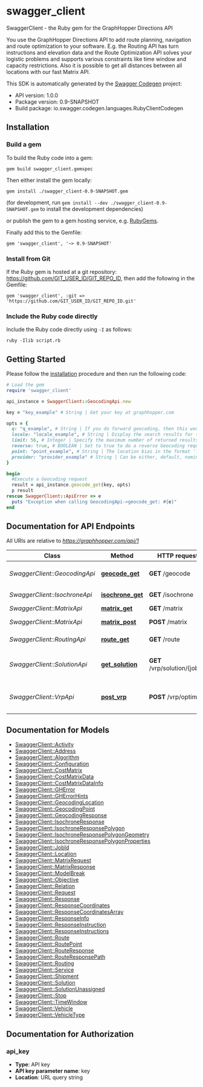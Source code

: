 # swagger_client

SwaggerClient - the Ruby gem for the GraphHopper Directions API

You use the GraphHopper Directions API to add route planning, navigation and route optimization to your software. E.g. the Routing API has turn instructions and elevation data and the Route Optimization API solves your logistic problems and supports various constraints like time window and capacity restrictions. Also it is possible to get all distances between all locations with our fast Matrix API.

This SDK is automatically generated by the [Swagger Codegen](https://github.com/swagger-api/swagger-codegen) project:

- API version: 1.0.0
- Package version: 0.9-SNAPSHOT
- Build package: io.swagger.codegen.languages.RubyClientCodegen

## Installation

### Build a gem

To build the Ruby code into a gem:

```shell
gem build swagger_client.gemspec
```

Then either install the gem locally:

```shell
gem install ./swagger_client-0.9-SNAPSHOT.gem
```
(for development, run `gem install --dev ./swagger_client-0.9-SNAPSHOT.gem` to install the development dependencies)

or publish the gem to a gem hosting service, e.g. [RubyGems](https://rubygems.org/).

Finally add this to the Gemfile:

    gem 'swagger_client', '~> 0.9-SNAPSHOT'

### Install from Git

If the Ruby gem is hosted at a git repository: https://github.com/GIT_USER_ID/GIT_REPO_ID, then add the following in the Gemfile:

    gem 'swagger_client', :git => 'https://github.com/GIT_USER_ID/GIT_REPO_ID.git'

### Include the Ruby code directly

Include the Ruby code directly using `-I` as follows:

```shell
ruby -Ilib script.rb
```

## Getting Started

Please follow the [installation](#installation) procedure and then run the following code:
```ruby
# Load the gem
require 'swagger_client'

api_instance = SwaggerClient::GeocodingApi.new

key = "key_example" # String | Get your key at graphhopper.com

opts = { 
  q: "q_example", # String | If you do forward geocoding, then this would be a textual description of the adress you are looking for. If you do reverse geocoding this would be in lat,lon.
  locale: "locale_example", # String | Display the search results for the specified locale. Currently French (fr), English (en), German (de) and Italian (it) are supported. If the locale wasn't found the default (en) is used.
  limit: 56, # Integer | Specify the maximum number of returned results
  reverse: true, # BOOLEAN | Set to true to do a reverse Geocoding request
  point: "point_example", # String | The location bias in the format 'latitude,longitude' e.g. point=45.93272,11.58803
  provider: "provider_example" # String | Can be either, default, nominatim, opencagedata
}

begin
  #Execute a Geocoding request
  result = api_instance.geocode_get(key, opts)
  p result
rescue SwaggerClient::ApiError => e
  puts "Exception when calling GeocodingApi->geocode_get: #{e}"
end

```

## Documentation for API Endpoints

All URIs are relative to *https://graphhopper.com/api/1*

Class | Method | HTTP request | Description
------------ | ------------- | ------------- | -------------
*SwaggerClient::GeocodingApi* | [**geocode_get**](docs/GeocodingApi.md#geocode_get) | **GET** /geocode | Execute a Geocoding request
*SwaggerClient::IsochroneApi* | [**isochrone_get**](docs/IsochroneApi.md#isochrone_get) | **GET** /isochrone | Isochrone Request
*SwaggerClient::MatrixApi* | [**matrix_get**](docs/MatrixApi.md#matrix_get) | **GET** /matrix | Matrix API
*SwaggerClient::MatrixApi* | [**matrix_post**](docs/MatrixApi.md#matrix_post) | **POST** /matrix | Matrix API Post
*SwaggerClient::RoutingApi* | [**route_get**](docs/RoutingApi.md#route_get) | **GET** /route | Routing Request
*SwaggerClient::SolutionApi* | [**get_solution**](docs/SolutionApi.md#get_solution) | **GET** /vrp/solution/{jobId} | Return the solution associated to the jobId
*SwaggerClient::VrpApi* | [**post_vrp**](docs/VrpApi.md#post_vrp) | **POST** /vrp/optimize | Solves vehicle routing problems


## Documentation for Models

 - [SwaggerClient::Activity](docs/Activity.md)
 - [SwaggerClient::Address](docs/Address.md)
 - [SwaggerClient::Algorithm](docs/Algorithm.md)
 - [SwaggerClient::Configuration](docs/Configuration.md)
 - [SwaggerClient::CostMatrix](docs/CostMatrix.md)
 - [SwaggerClient::CostMatrixData](docs/CostMatrixData.md)
 - [SwaggerClient::CostMatrixDataInfo](docs/CostMatrixDataInfo.md)
 - [SwaggerClient::GHError](docs/GHError.md)
 - [SwaggerClient::GHErrorHints](docs/GHErrorHints.md)
 - [SwaggerClient::GeocodingLocation](docs/GeocodingLocation.md)
 - [SwaggerClient::GeocodingPoint](docs/GeocodingPoint.md)
 - [SwaggerClient::GeocodingResponse](docs/GeocodingResponse.md)
 - [SwaggerClient::IsochroneResponse](docs/IsochroneResponse.md)
 - [SwaggerClient::IsochroneResponsePolygon](docs/IsochroneResponsePolygon.md)
 - [SwaggerClient::IsochroneResponsePolygonGeometry](docs/IsochroneResponsePolygonGeometry.md)
 - [SwaggerClient::IsochroneResponsePolygonProperties](docs/IsochroneResponsePolygonProperties.md)
 - [SwaggerClient::JobId](docs/JobId.md)
 - [SwaggerClient::Location](docs/Location.md)
 - [SwaggerClient::MatrixRequest](docs/MatrixRequest.md)
 - [SwaggerClient::MatrixResponse](docs/MatrixResponse.md)
 - [SwaggerClient::ModelBreak](docs/ModelBreak.md)
 - [SwaggerClient::Objective](docs/Objective.md)
 - [SwaggerClient::Relation](docs/Relation.md)
 - [SwaggerClient::Request](docs/Request.md)
 - [SwaggerClient::Response](docs/Response.md)
 - [SwaggerClient::ResponseCoordinates](docs/ResponseCoordinates.md)
 - [SwaggerClient::ResponseCoordinatesArray](docs/ResponseCoordinatesArray.md)
 - [SwaggerClient::ResponseInfo](docs/ResponseInfo.md)
 - [SwaggerClient::ResponseInstruction](docs/ResponseInstruction.md)
 - [SwaggerClient::ResponseInstructions](docs/ResponseInstructions.md)
 - [SwaggerClient::Route](docs/Route.md)
 - [SwaggerClient::RoutePoint](docs/RoutePoint.md)
 - [SwaggerClient::RouteResponse](docs/RouteResponse.md)
 - [SwaggerClient::RouteResponsePath](docs/RouteResponsePath.md)
 - [SwaggerClient::Routing](docs/Routing.md)
 - [SwaggerClient::Service](docs/Service.md)
 - [SwaggerClient::Shipment](docs/Shipment.md)
 - [SwaggerClient::Solution](docs/Solution.md)
 - [SwaggerClient::SolutionUnassigned](docs/SolutionUnassigned.md)
 - [SwaggerClient::Stop](docs/Stop.md)
 - [SwaggerClient::TimeWindow](docs/TimeWindow.md)
 - [SwaggerClient::Vehicle](docs/Vehicle.md)
 - [SwaggerClient::VehicleType](docs/VehicleType.md)


## Documentation for Authorization


### api_key

- **Type**: API key
- **API key parameter name**: key
- **Location**: URL query string

